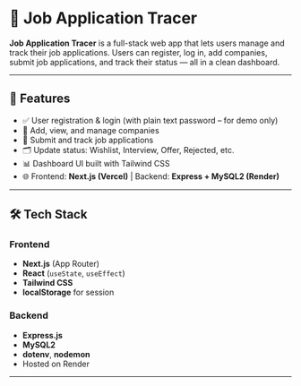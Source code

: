 # 🧭 Job Application Tracer

**Job Application Tracer** is a full-stack web app that lets users manage and track their job applications. Users can register, log in, add companies, submit job applications, and track their status — all in a clean dashboard.

---

## 🚀 Features

- ✅ User registration & login (with plain text password – for demo only)
- 🏢 Add, view, and manage companies
- 📄 Submit and track job applications
- 🗂️ Update status: Wishlist, Interview, Offer, Rejected, etc.
- 📊 Dashboard UI built with Tailwind CSS
- 🌐 Frontend: **Next.js (Vercel)** | Backend: **Express + MySQL2 (Render)**

---

## 🛠️ Tech Stack

### Frontend
- **Next.js** (App Router)
- **React** (`useState`, `useEffect`)
- **Tailwind CSS**
- **localStorage** for session

### Backend
- **Express.js**
- **MySQL2**
- **dotenv**, **nodemon**
- Hosted on Render

---
